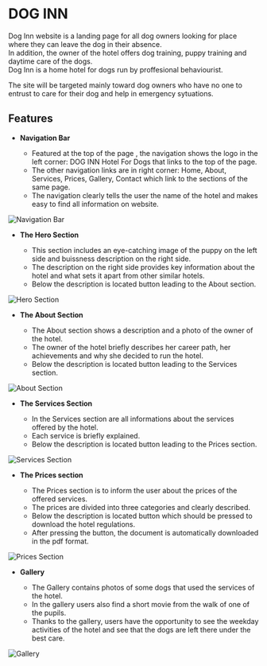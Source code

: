 # DOG INN

Dog Inn website is a landing page for all dog owners looking for place where they can leave the dog in their absence.<br>
In addition, the owner of the hotel offers dog training, puppy training and daytime care of the dogs.<br>
Dog Inn is a home hotel for dogs run by proffesional behaviourist.<br>

The site will be targeted mainly toward dog owners who have no one to entrust to care for their dog and help in emergency sytuations.

## Features

- __Navigation Bar__

     - Featured at the top of the page , the navigation shows the logo in the left corner: DOG INN Hotel For Dogs that links to the top of the page.
     - The other navigation links are in right corner: Home, About, Services, Prices, Gallery, Contact which link to the sections of the same page.
     - The navigation clearly tells the user the name of the hotel and makes easy to find all information on website.

![Navigation Bar](https://github.com/Izabela88/dog-inn/blob/development/media/navigation.png)


- __The Hero Section__

    - This section includes an eye-catching image of the puppy on the left side and buissness description on the right side.
    - The description on the right side provides key information about the hotel and what sets it apart from other similar hotels.
    - Below the description is located button leading to the About section.

![Hero Section](https://github.com/Izabela88/dog-inn/blob/development/media/hero.png)


- __The About Section__

    - The About section shows a description and a photo of the owner of the hotel.
    - The owner of the hotel briefly describes her career path, her achievements and why she decided to run the hotel.
    - Below the description is located button leading to the Services section.

![About Section](https://github.com/Izabela88/dog-inn/blob/development/media/about.png)

- __The Services Section__

    - In the Services section are all informations about the services offered by the hotel.
    - Each service is briefly explained.
    - Below the description is located button leading to the Prices section.

![Services Section](https://github.com/Izabela88/dog-inn/blob/development/media/services.png)

- __The Prices section__

    - The Prices section is to inform the user about the prices of the offered services.
    - The prices are divided into three categories and clearly described.
    - Below the description is located button which should be pressed to download the hotel regulations.
    - After pressing the button, the document is automatically downloaded in the pdf format.

![Prices Section](https://github.com/Izabela88/dog-inn/blob/development/media/prices.png)

- __Gallery__

    - The Gallery contains photos of some dogs that used the services of the hotel.
    - In the gallery users also find a short movie from the walk of one of the pupils.
    - Thanks to the gallery, users have the opportunity to see the weekday activities of the hotel and see that the dogs are left there under the best care.

![Gallery](https://github.com/Izabela88/dog-inn/blob/development/media/gallery.png)